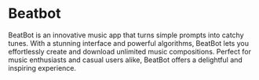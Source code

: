 # Beatbot
BeatBot is an innovative music app that turns simple prompts into catchy tunes. With a stunning interface and powerful algorithms, BeatBot lets you effortlessly create and download unlimited music compositions. Perfect for music enthusiasts and casual users alike, BeatBot offers a delightful and inspiring experience.
